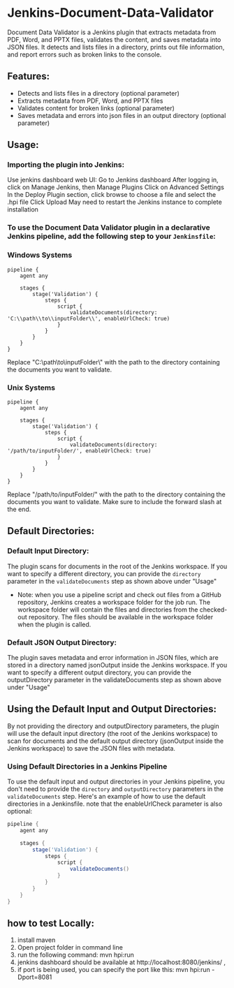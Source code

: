 # Jenkins-Document-Data-Validator
Document Data Validator is a Jenkins plugin that extracts metadata from PDF, Word, and PPTX files, validates the content, and saves metadata into JSON files. It detects and lists files in a directory, prints out file information, and report errors such as broken links to the console. 
## Features:  
- Detects and lists files in a directory (optional parameter)
- Extracts metadata from PDF, Word, and PPTX files
- Validates content for broken links (optional parameter)
- Saves metadata and errors into json files in an output directory (optional parameter)



## Usage: 
### Importing the plugin into Jenkins: 
Use jenkins dashboard web UI: 
    Go to Jenkins dashboard
    After logging in, click on Manage Jenkins, then Manage Plugins
    Click on Advanced Settings
    In the Deploy Plugin section, click browse to choose a file and select the .hpi file
    Click Upload
May need to restart the Jenkins instance to complete installation

### To use the Document Data Validator plugin in a declarative Jenkins pipeline, add the following step to your `Jenkinsfile`:
### Windows Systems
```
pipeline {
    agent any

    stages {
        stage('Validation') {
            steps {
                script {
                    validateDocuments(directory: 'C:\\path\\to\\inputFolder\\', enableUrlCheck: true)
                }
            }
        }
    }
}

```
Replace "C:\\path\\to\\inputFolder\\" with the path to the directory containing the documents you want to validate.

### Unix Systems
```
pipeline {
    agent any

    stages {
        stage('Validation') {
            steps {
                script {
                    validateDocuments(directory: '/path/to/inputFolder/', enableUrlCheck: true)
                }
            }
        }
    }
}

```
Replace "/path/to/inputFolder/" with the path to the directory containing the documents you want to validate. 
Make sure to include the forward slash at the end.

## Default Directories: 
### Default Input Directory: 
The plugin scans for documents in the root of the Jenkins workspace. If you want to specify a different directory, you can provide the `directory` parameter in the `validateDocuments` step as shown above under "Usage"
- Note: when you use a pipeline script and check out files from a GitHub repository, Jenkins creates a workspace folder for the job run. The workspace folder will contain the files and directories from the checked-out repository. The files should be available in the workspace folder when the plugin is called.

### Default JSON Output Directory: 
The plugin saves metadata and error information in JSON files, which are stored in a directory named jsonOutput inside the Jenkins workspace. If you want to specify a different output directory, you can provide the outputDirectory parameter in the validateDocuments step as shown above under "Usage"
## Using the Default Input and Output Directories: 
By not providing the directory and outputDirectory parameters, the plugin will use the default input directory (the root of the Jenkins workspace) to scan for documents and the default output directory (jsonOutput inside the Jenkins workspace) to save the JSON files with metadata.

### Using Default Directories in a Jenkins Pipeline
To use the default input and output directories in your Jenkins pipeline, you don't need to provide the `directory` and `outputDirectory` parameters in the `validateDocuments` step. Here's an example of how to use the default directories in a Jenkinsfile. note that the enableUrlCheck parameter is also optional:

```groovy
pipeline {
    agent any

    stages {
        stage('Validation') {
            steps {
                script {
                    validateDocuments()
                }
            }
        }
    }
}
```
## how to test Locally:
1. install maven
2. Open project folder in command line
3. run the following command:   mvn hpi:run
4. jenkins dashboard should be available at http://localhost:8080/jenkins/ , 
5. if port is being used, you can specify the port like this:    mvn hpi:run -Dport=8081  
